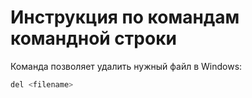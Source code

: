 # Инструкция по командам командной строки

Команда позволяет удалить нужный файл в Windows:
```sh
del <filename>
```